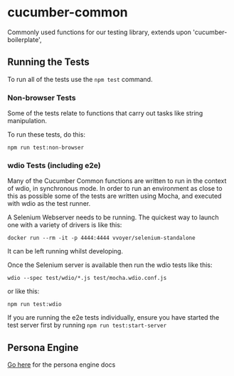 # cucumber-common

Commonly used functions for our testing library, extends upon 'cucumber-boilerplate',

## Running the Tests

To run all of the tests use the `npm test` command.

### Non-browser Tests

Some of the tests relate to functions that carry out tasks like string manipulation. 

To run these tests, do this:

```shell
npm run test:non-browser
```

### wdio Tests (including e2e)

Many of the Cucumber Common functions are written to run in the context of wdio, in synchronous mode. In order to run an environment as close to this as possible some of the tests are written using Mocha, and executed with wdio as the test runner.

A Selenium Webserver needs to be running. The quickest way to launch one with a variety of drivers is like this:

```shell
docker run --rm -it -p 4444:4444 vvoyer/selenium-standalone
```

It can be left running whilst developing.

Once the Selenium server is available then run the wdio tests like this:

```shell
wdio --spec test/wdio/*.js test/mocha.wdio.conf.js
```

or like this:

```shell
npm run test:wdio
```

If you are running the e2e tests individually, ensure you have started the test server first by running `npm run test:start-server`

## Persona Engine

[Go here](./test-asset-generator/engines/persona-engine/README.md) for the persona engine docs